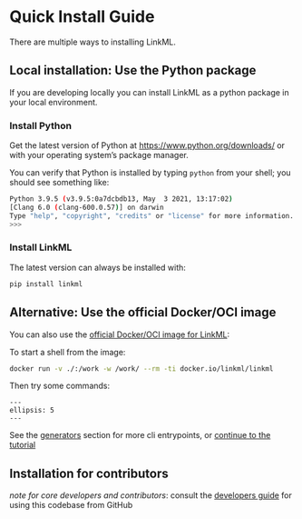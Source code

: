 # Quick Install Guide

There are multiple ways to installing LinkML.

## Local installation: Use the Python package

If you are developing locally you can install LinkML as a python package in your local environment.

### Install Python

Get the latest version of Python at https://www.python.org/downloads/ or with your operating system’s package manager.

You can verify that Python is installed by typing `python` from your shell; you should see something like:

```bash
Python 3.9.5 (v3.9.5:0a7dcbdb13, May  3 2021, 13:17:02) 
[Clang 6.0 (clang-600.0.57)] on darwin
Type "help", "copyright", "credits" or "license" for more information.
>>>
```

### Install LinkML

The latest version can always be installed with:

```bash
pip install linkml
```

## Alternative: Use the official Docker/OCI image

You can also use the [official Docker/OCI image for LinkML](https://hub.docker.com/r/linkml/linkml):

To start a shell from the image:
```bash
docker run -v ./:/work -w /work/ --rm -ti docker.io/linkml/linkml
```

Then try some commands:

```{command-output} gen-project --help
---
ellipsis: 5
---
```

See the [generators](../generators/index.rst) section for more cli entrypoints, or 
[continue to the tutorial](./tutorial.rst)

## Installation for contributors

*note for core developers and contributors*: consult the [developers guide](../developers/contributing-code) for using this codebase from GitHub
